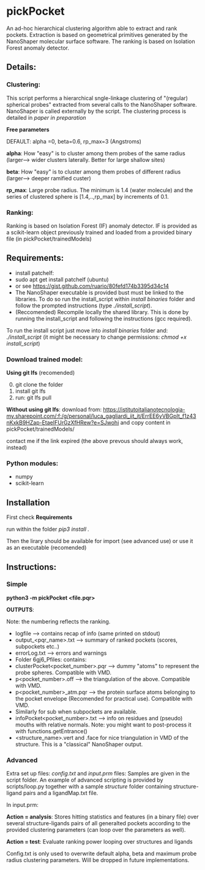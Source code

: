 # pickPocket
An ad-hoc hierarchical clustering algorithm able to extract and rank pockets. Extraction is based on geometrical primitives  generated by the NanoShaper molecular surface software. The ranking is based on Isolation Forest anomaly detector.
## Details:
### Clustering:
This script performs a hierarchical sngle-linkage clustering of "(regular) spherical probes" extracted from several calls to the NanoShaper software. NanoShaper is called externally by the script. The clustering process is detailed in *paper in preparation*

**Free parameters**

DEFAULT: alpha =0, beta=0.6, rp_max=3 (Angstroms)

**alpha**: How "easy" is to cluster among them probes of the same radius (larger--> wider clusters laterally. Better for large shallow sites)

**beta**: How "easy" is to cluster among them probes of different radius (larger--> deeper ramified custer)

**rp_max**: Large probe radius. The minimum is 1.4 (water molecule) and the series of clustered sphere is [1.4,..,rp_max] by increments of 0.1.
### Ranking:
Ranking is based on Isolation Forest (IF) anomaly detector. IF is provided as a scikit-learn object previously trained and loaded from a  provided binary file (in pickPocket/trainedModels)

## Requirements:
 - install patchelf:
  - sudo apt get install patchelf (ubuntu)
  - or see https://gist.github.com/ruario/80fefd174b3395d34c14 
 - The NanoShaper executable is provided bust must be linked to the libraries. To do so run the install_script within *install binaries* folder and follow the prompted instructions (type *./install_script*).
 - (Reccomended) Recompile locally the shared library. This is done by running the install_script and following the instructions (gcc required).
 
 To run the install script just move into *install binaries* folder and: *./install_script* (it might be necessary to change permissions: *chmod +x install_script*)
 
 ### Download trained model:
 **Using git lfs** (recomended)
 
 
 0. git clone the folder
 1. install git lfs
 2. run: git lfs pull 

**Without using git lfs**:
download from: https://istitutoitalianotecnologia-my.sharepoint.com/:f:/g/personal/luca_gagliardi_iit_it/ErrEE6yVBGpIt_f1z43nKxkB9HZap-EtaeIFUrGzXfHRew?e=SJwohi
and copy content in pickPocket/trainedModels/

contact me if the link expired (the above prevous should always work, instead)
 ### Python modules:
- numpy
- scikit-learn
## Installation
First check **Requirements**

run within the folder *pip3 install .*


Then the lirary should be available for import (see advanced use) or use it as an executable (recomended)
## Instructions:

### Simple
**python3 -m pickPocket \<file.pqr\>**

**OUTPUTS**:

Note: the numbering reflects the ranking.

- logfile --> contains recap of info (same printed on stdout)
- output_\<pqr_name\>.txt --> summary of ranked pockets (scores, subpockets etc..)
- errorLog.txt --> errors and warnings
- Folder 6gj6_Pfiles: contains:
 - clusterPocket\<pocket_number\>.pqr --> dummy "atoms" to represent the probe spheres. Compatible with VMD.
 - p\<pocket_number\>.off --> the triangulation of the above. Compatible with VMD.
 - p\<pocket_number\>_atm.pqr --> the protein surface atoms belonging to the pocket envelope (Recomended for practical use). Compatible with VMD.
 - Similarly for sub<number> when subpockets are available.
 - infoPocket\<pocket_number>\.txt --> info on residues and (pseudo) mouths with relative normals. Note: you might want to post-process it with functions.getEntrance()
 - \<structure_name\>.vert and .face for nice triangulation in VMD of the structure. This is a "classical" NanoShaper output.

### Advanced
Extra set up files: *config.txt* and *input.prm* files: Samples are given in the script folder.
An example of advanced scripting is provided by scripts/loop.py together with a sample *structure* folder containing structure-ligand pairs and a ligandMap.txt file. 

In input.prm:

**Action = analysis**:
Stores hitting statistics and features (in a binary file) over several structure-ligands pairs of all generalted pockets according to the provided clustering parameters (can loop over the parameters as well).

**Action = test**:
Evaluate ranking power looping over structures and ligands

Config.txt is only used to overwrite default alpha, beta and maximum probe radius clustering parameters. Will be dropped in future implementations.


